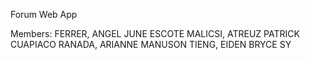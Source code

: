 Forum Web App

Members:
FERRER, ANGEL JUNE ESCOTE
MALICSI, ATREUZ PATRICK CUAPIACO
RANADA, ARIANNE MANUSON
TIENG, EIDEN BRYCE SY
